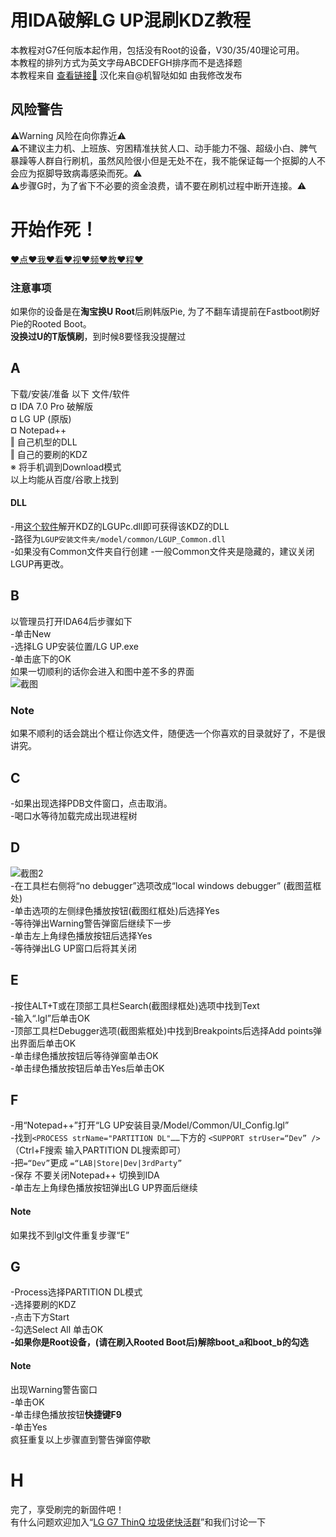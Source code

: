 # 用IDA破解LG UP混刷KDZ教程
本教程对G7任何版本起作用，包括没有Root的设备，V30/35/40理论可用。 <br />
本教程的排列方式为英文字母ABCDEFGH排序而不是选择题 <br />
本教程来自 [查看链接🔗](https://forum.xda-developers.com/lg-g7-thinq/how-to/tutorial-install-korean-pie-kdz-g7-t3892700)  汉化来自@机智哒如如 由我修改发布
## 风险警告
⚠Warning 风险在向你靠近⚠<br />
⚠不建议主力机、上班族、穷困精准扶贫人口、动手能力不强、超级小白、脾气暴躁等人群自行刷机，虽然风险很小但是无处不在，我不能保证每一个抠脚的人不会应为抠脚导致病毒感染而死。⚠<br />
⚠步骤G时，为了省下不必要的资金浪费，请不要在刷机过程中断开连接。⚠<br />

# 开始作死！
[❤点❤我❤看❤视❤频❤教❤程❤](https://www.bilibili.com/video/av45261978/#reply1436800150)

### 注意事项
如果你的设备是在**淘宝换U Root**后刷韩版Pie, 为了不翻车请提前在Fastboot刷好Pie的Rooted Boot。 <br />
**没换过U的T版慎刷**，到时候8要怪我没提醒过<br />
## A
下载/安装/准备 以下 文件/软件 <br />
¤ IDA 7.0 Pro 破解版 <br />
¤ LG UP (原版) <br />
¤ Notepad++ <br />
‖ 自己机型的DLL <br />
‖ 自己的要刷的KDZ <br />
※ 将手机调到Download模式 <br />
以上均能从百度/谷歌上找到 <br />

#### DLL
-用[这个软件](https://www.lanzous.com/i3aj9cd?t)解开KDZ的LGUPc.dll即可获得该KDZ的DLL <br />
-路径为`LGUP安装文件夹/model/common/LGUP_Common.dll` <br />
-如果没有Common文件夹自行创建
-一般Common文件夹是隐藏的，建议关闭LGUP再更改。
## B
以管理员打开IDA64后步骤如下 <br />
-单击New <br />
-选择LG UP安装位置/LG UP.exe <br />
-单击底下的OK <br />
如果一切顺利的话你会进入和图中差不多的界面 <br />
![截图](/1.png)  <br />
### Note
如果不顺利的话会跳出个框让你选文件，随便选一个你喜欢的目录就好了，不是很讲究。
## C
-如果出现选择PDB文件窗口，点击取消。 <br />
-喝口水等待加载完成出现进程树 <br />
## D
![截图2](/2.png) <br />
-在工具栏右侧将“no debugger”选项改成“local windows debugger” (截图蓝框处)<br />
-单击选项的左侧绿色播放按钮(截图红框处)后选择Yes <br />
-等待弹出Warning警告弹窗后继续下一步 <br />
-单击左上角绿色播放按钮后选择Yes <br />
-等待弹出LG UP窗口后将其关闭 <br />
## E
-按住ALT+T或在顶部工具栏Search(截图绿框处)选项中找到Text <br />
-输入“.lgl”后单击OK <br />
-顶部工具栏Debugger选项(截图紫框处)中找到Breakpoints后选择Add points弹出界面后单击OK <br />
-单击绿色播放按钮后等待弹窗单击OK <br />
-单击绿色播放按钮后单击Yes后单击OK <br />

## F
-用“Notepad++”打开“LG UP安装目录/Model/Common/UI_Config.lgl” <br />
-找到`<PROCESS strName="PARTITION DL"……`下方的
`<SUPPORT strUser=“Dev” /> `（Ctrl+F搜索 输入PARTITION DL搜索即可） <br />
-把`=“Dev”`更成 `=“LAB|Store|Dev|3rdParty” `<br />
-保存 不要关闭Notepad++ 切换到IDA <br />
-单击左上角绿色播放按钮弹出LG UP界面后继续 <br />
#### Note
如果找不到lgl文件重复步骤“E”

## G
-Process选择PARTITION DL模式 <br />
-选择要刷的KDZ <br />
-点击下方Start <br />
-勾选Select All 单击OK <br />
**-如果你是Root设备，(请在刷入Rooted Boot后)解除boot_a和boot_b的勾选** <br />
#### Note
出现Warning警告窗口 <br />
-单击OK <br />
-单击绿色播放按钮**快捷键F9** <br />
-单击Yes <br />
疯狂重复以上步骤直到警告弹窗停歇 <br />
# H
完了，享受刷完的新固件吧！ <br />
有什么问题欢迎加入“[LG G7 ThinQ 垃圾佬快活群](https://jq.qq.com/?_wv=1027&k=5KEkuSU)”和我们讨论一下
